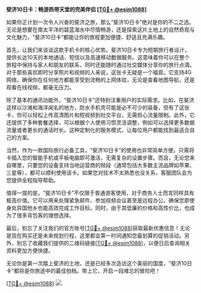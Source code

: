 **斐济10日卡：畅游热带天堂的完美伴侣 [[TG💪+ @esim1088](https://t.me/s/esim1088)]**

如果你正计划一次令人兴奋的斐济之旅，那么“斐济10日卡”绝对是你的不二之选。无论是想要在南太平洋的碧蓝海水中尽情畅游，还是探索这片土地上的自然奇观与文化魅力，“斐济10日卡”都能让你的旅程更加便捷、舒适且充满乐趣。

首先，让我们来谈谈这款手机卡的核心优势。斐济10日卡专为短期旅行者设计，提供长达10天的本地通话、短信以及高速移动数据服务。这意味着你可以在整个旅程中保持与家人和朋友的联系，同时还能随时通过社交媒体分享你的旅行点滴。对于那些喜欢即时分享照片和视频的人来说，这张卡无疑是一个福音。它支持4G网络，确保你在任何地方都能享受到流畅的上网体验，无论是查看地图导航，还是观看在线视频，都毫无压力。

除了基本的通讯功能外，“斐济10日卡”还特别注重用户的实际需求。比如，在斐济这样以沙滩和海洋闻名的地方，防水手机壳可能是必不可少的装备，但有了这张卡，你可以轻松上传高清图片和短视频到社交平台，无需担心流量限制。此外，它还提供了多种套餐选择，可以根据个人使用习惯灵活调整，例如可以选择更多数据流量或者更长的通话时长。这种定制化的服务模式，让每位用户都能找到最适合自己的方案。

当然，作为一款国际旅行必备工具，“斐济10日卡”的使用也非常简单方便。只需将卡插入您的智能手机或平板电脑即可激活，无需复杂的设置步骤。而且，无论您来自哪里，只要您的设备支持当地运营商的频段（通常包括大多数主流品牌如苹果、三星等），都可以顺利使用该卡。如果您对技术不太熟悉也没关系，客服团队会为您提供全程指导帮助。

值得一提的是，“斐济10日卡”不仅限于普通游客使用，对于商务人士而言同样具有极高价值。它可以用来处理紧急邮件、参加视频会议甚至是远程办公，确保您即使身处异国他乡也能高效完成工作目标。同时，由于其低廉的价格和高性价比，也成为了很多背包客的理想选择。

最后，别忘了关注我们的官方账号[[TG💪+ @esim1088](https://t.me/s/esim1088)]获取最新优惠信息！无论是现在购买还是未来规划行程，这里都会第一时间通知您最划算的促销活动。另外，别忘了收藏我们提供的二维码链接[[TG💪+ @esim1088](https://t.me/s/esim1088)]，以便日后查询相关资料更加方便快捷。

无论你是第一次踏上斐济的土地，还是已经多次造访这个美丽的国度，“斐济10日卡”都将是你旅途中的最佳拍档。带上它，开启一段难忘的冒险吧！

[[TG💪+ @esim1088](https://t.me/s/esim1088)] ![](https://i.postimg.cc/4NQfJmqS/Snipaste-2025-05-13-00-14-12.png)